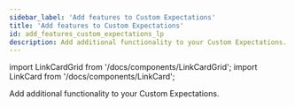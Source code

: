 ```yaml
---
sidebar_label: 'Add features to Custom Expectations'
title: 'Add features to Custom Expectations'
id: add_features_custom_expectations_lp
description: Add additional functionality to your Custom Expectations.
---
```


import LinkCardGrid from '/docs/components/LinkCardGrid';
import LinkCard from '/docs/components/LinkCard';

<p class="DocItem__header-description">Add additional functionality to your Custom Expectations.</p>

<LinkCardGrid>
  <LinkCard topIcon label="Add comments to Expectations and display them in Data Docs" description="Add descriptive comments to Expectations and display them in Data Docs" href="/docs/guides/expectations/advanced/how_to_add_comments_to_expectations_and_display_them_in_data_docs" icon="/img/workflow_icon.svg" />
  <LinkCard topIcon label="Create example cases for a Custom Expectation" description="Add example cases to document and test the behavior of your Expectation" href="/docs/guides/expectations/features_custom_expectations/how_to_add_example_cases_for_an_expectation" icon="/img/expectation_icon.svg" />
  <LinkCard topIcon label="Add input validation and type checking to a Custom Expectation" description="Add validation and Type Checking to the input parameters of a Custom Expectation" href="/docs/guides/expectations/features_custom_expectations/how_to_add_input_validation_for_an_expectation" icon="/img/assistant_icon.svg" />
  <LinkCard topIcon label="Add Spark support for Custom Expectations" description="Add native Spark support for your Custom Expectations" href="/docs/guides/expectations/features_custom_expectations/how_to_add_spark_support_for_an_expectation" icon="/img/custom_expectation_icon.svg" />
  <LinkCard topIcon label="Add SQLAlchemy support for Custom Expectations" description="Add native SQLAlchemy support for your Custom Expectations" href="/docs/guides/expectations/features_custom_expectations/how_to_add_sqlalchemy_support_for_an_expectation" icon="/img/custom_expectation_icon.svg" />
</LinkCardGrid>